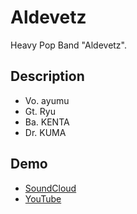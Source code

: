 Aldevetz
========

Heavy Pop Band "Aldevetz".

## Description

* Vo. ayumu
* Gt. Ryu
* Ba. KENTA
* Dr. KUMA

## Demo

* [SoundCloud](https://soundcloud.com/aldevetz)
* [YouTube](https://www.youtube.com/channel/UCk-kzzjpKQNFMsqlGoLJtNA)
